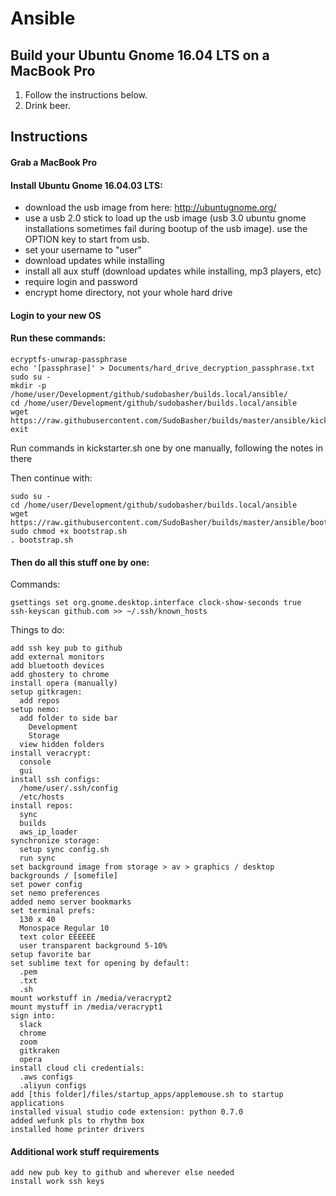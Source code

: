 # Ansible

## Build your Ubuntu Gnome 16.04 LTS on a MacBook Pro

1. Follow the instructions below.
2. Drink beer.

## Instructions

#### Grab a MacBook Pro

#### Install Ubuntu Gnome 16.04.03 LTS:

  - download the usb image from here: http://ubuntugnome.org/
  - use a usb 2.0 stick to load up the usb image (usb 3.0 ubuntu gnome installations sometimes fail during bootup of the usb image). use the OPTION key to start from usb.
  - set your username to "user"
  - download updates while installing
  - install all aux stuff (download updates while installing, mp3 players, etc)
  - require login and password
  - encrypt home directory, not your whole hard drive

#### Login to your new OS

#### Run these commands:

```
ecryptfs-unwrap-passphrase
echo '[passphrase]' > Documents/hard_drive_decryption_passphrase.txt
sudo su -
mkdir -p /home/user/Development/github/sudobasher/builds.local/ansible/
cd /home/user/Development/github/sudobasher/builds.local/ansible
wget https://raw.githubusercontent.com/SudoBasher/builds/master/ansible/kickstarter.sh
exit
```

Run commands in kickstarter.sh one by one manually, following the notes in there

Then continue with:

```
sudo su -
cd /home/user/Development/github/sudobasher/builds.local/ansible
wget https://raw.githubusercontent.com/SudoBasher/builds/master/ansible/bootstrap.sh
sudo chmod +x bootstrap.sh
. bootstrap.sh
```

#### Then do all this stuff one by one:

Commands:
```
gsettings set org.gnome.desktop.interface clock-show-seconds true
ssh-keyscan github.com >> ~/.ssh/known_hosts
```

Things to do:
```
add ssh key pub to github
add external monitors
add bluetooth devices
add ghostery to chrome
install opera (manually)
setup gitkragen:
  add repos
setup nemo:
  add folder to side bar
    Development
    Storage
  view hidden folders
install veracrypt:
  console
  gui
install ssh configs:
  /home/user/.ssh/config
  /etc/hosts
install repos:
  sync
  builds
  aws_ip_loader
synchronize storage:
  setup sync config.sh
  run sync
set background image from storage > av > graphics / desktop backgrounds / [somefile]
set power config
set nemo preferences
added nemo server bookmarks
set terminal prefs:
  130 x 40
  Monospace Regular 10
  text color EEEEEE
  user transparent background 5-10%
setup favorite bar
set sublime text for opening by default:
  .pem
  .txt
  .sh
mount workstuff in /media/veracrypt2
mount mystuff in /media/veracrypt1
sign into:
  slack
  chrome
  zoom
  gitkraken
  opera
install cloud cli credentials:
  .aws configs
  .aliyun configs
add [this folder]/files/startup_apps/applemouse.sh to startup applications
installed visual studio code extension: python 0.7.0
added wefunk pls to rhythm box
installed home printer drivers
```

#### Additional work stuff requirements

```
add new pub key to github and wherever else needed
install work ssh keys
```